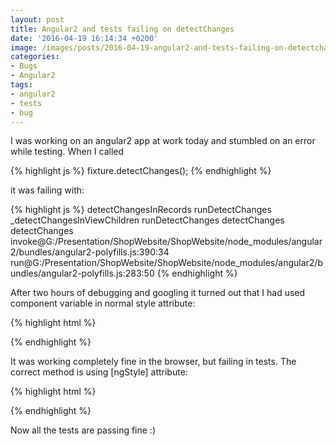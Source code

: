 ```yaml
---
layout: post
title: Angular2 and tests failing on detectChanges
date: '2016-04-19 16:14:34 +0200'
image: /images/posts/2016-04-19-angular2-and-tests-failing-on-detectchanges/featured.jpg
categories:
- Bugs
- Angular2
tags:
- angular2
- tests
- bug
---
```

I was working on an angular2 app at work today and stumbled on an error while testing. When I called

{% highlight js %}
fixture.detectChanges();
{% endhighlight %}

it was failing with: 

{% highlight js %}
detectChangesInRecords
runDetectChanges
_detectChangesInViewChildren
runDetectChanges
detectChanges
detectChanges
invoke@G:/Presentation/ShopWebsite/ShopWebsite/node_modules/angular2/bundles/angular2-polyfills.js:390:34
run@G:/Presentation/ShopWebsite/ShopWebsite/node_modules/angular2/bundles/angular2-polyfills.js:283:50
{% endhighlight %}

After two hours of debugging and googling it turned out that I had used component variable in normal style attribute: 

{% highlight html %}
<td id="sliderContainer" style="padding: 0 {{padding}}%;">
{% endhighlight %}

It was working completely fine in the browser, but failing in tests. The correct method is using [ngStyle] attribute: 

{% highlight html %}
<td id="sliderContainer" [ngStyle]="{'padding': '0 ' + padding + '%'}">
{% endhighlight %}

Now all the tests are passing fine :) 

